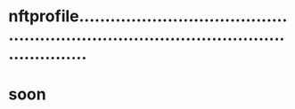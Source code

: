 # nftprofile............................................................................................................
# soon
